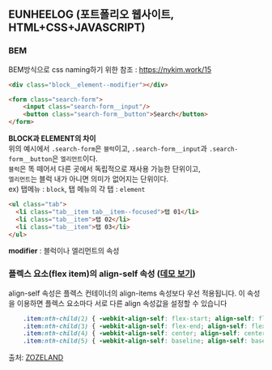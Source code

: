 ## EUNHEELOG (포트폴리오 웹사이트, HTML+CSS+JAVASCRIPT)

### BEM
BEM방식으로 css naming하기 위한 참조 : https://nykim.work/15
```html
<div class="block__element--modifier"></div>
```

```html
<form class="search-form">
    <input class="search-form__input"/>
    <button class="search-form__button">Search</button>
</form>
```
**BLOCK과 ELEMENT의 차이**  
위의 예시에서 `.search-form`은 `블럭`이고, `.search-form__input`과 `.search-form__button`은 `엘리먼트`이다.  
`블럭`은 똑 떼어서 다른 곳에서 독립적으로 재사용 가능한 단위이고,  
`엘리먼트`는 블럭 내가 아니면 의미가 없어지는 단위이다.  
ex) 탭메뉴 : `block`, 탭 메뉴의 각 탭 : `element`  

```html
<ul class="tab">
  <li class="tab__item tab__item--focused">탭 01</li>
  <li class="tab__item">탭 02</li>
  <li class="tab__item">탭 03</li>
</ul>
```
**modifier** : 블럭이나 엘리먼트의 속성

### 플렉스 요소(flex item)의 align-self 속성 ([데모 보기](http://www.tcpschool.com/examples/tryit/tryhtml.php?filename=css3_expand_flexbox_15))
align-self 속성은 플렉스 컨테이너의 align-items 속성보다 우선 적용됩니다.
이 속성을 이용하면 플렉스 요소마다 서로 다른 align 속성값을 설정할 수 있습니다

```css
    .item:nth-child(2) { -webkit-align-self: flex-start; align-self: flex-start; }
    .item:nth-child(3) { -webkit-align-self: flex-end; align-self: flex-end; }
    .item:nth-child(4) { -webkit-align-self: center; align-self: center; }
    .item:nth-child(5) { -webkit-align-self: baseline; align-self: baseline; }
```


출처: [ZOZELAND](https://www.youtube.com/watch?v=3x5kbzp4tug&list=PLb-EgHHwKZoylzXPp-hhJkCse5ALOosRW&index=7)